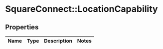 # SquareConnect::LocationCapability

## Properties
Name | Type | Description | Notes
------------ | ------------- | ------------- | -------------


